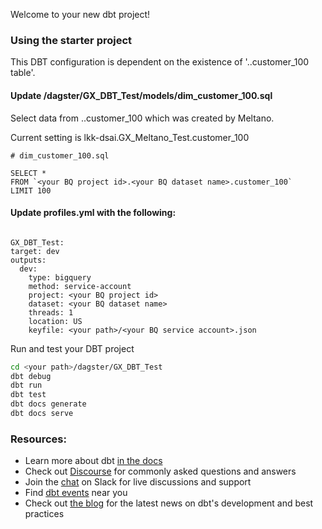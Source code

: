 Welcome to your new dbt project!

### Using the starter project
This DBT configuration is dependent on the existence of '<your BQ project id>.<your BQ dataset name>.customer_100 table'.

#### Update /dagster/GX_DBT_Test/models/dim_customer_100.sql

Select data from <your BQ project id>.<your BQ dataset name>.customer_100 which was created by Meltano.

Current setting is lkk-dsai.GX_Meltano_Test.customer_100

```
# dim_customer_100.sql

SELECT *
FROM `<your BQ project id>.<your BQ dataset name>.customer_100`
LIMIT 100
```

#### Update profiles.yml with the following:

```# profiles.yml

GX_DBT_Test:
target: dev
outputs:
  dev:
    type: bigquery
    method: service-account
    project: <your BQ project id>
    dataset: <your BQ dataset name>
    threads: 1
    location: US
    keyfile: <your path>/<your BQ service account>.json
```
Run and test your DBT project

```bash
cd <your path>/dagster/GX_DBT_Test
dbt debug
dbt run
dbt test
dbt docs generate
dbt docs serve
```

### Resources:
- Learn more about dbt [in the docs](https://docs.getdbt.com/docs/introduction)
- Check out [Discourse](https://discourse.getdbt.com/) for commonly asked questions and answers
- Join the [chat](https://community.getdbt.com/) on Slack for live discussions and support
- Find [dbt events](https://events.getdbt.com) near you
- Check out [the blog](https://blog.getdbt.com/) for the latest news on dbt's development and best practices
